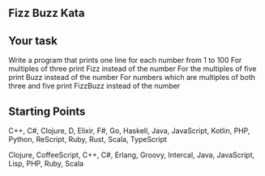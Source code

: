 ## Fizz Buzz Kata

## Your task
Write a program that prints one line for each number from 1 to 100
For multiples of three print Fizz instead of the number
For the multiples of five print Buzz instead of the number
For numbers which are multiples of both three and five print FizzBuzz instead of the number
## Starting Points
C++, C#, Clojure, D, Elixir, F#, Go, Haskell, Java, JavaScript, Kotlin, PHP, Python, ReScript, Ruby, Rust, Scala, TypeScript

Clojure, CoffeeScript, C++, C#, Erlang, Groovy, Intercal, Java, JavaScript, Lisp, PHP, Ruby, Scala
